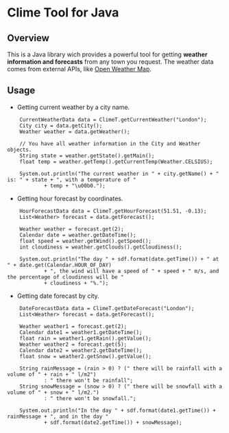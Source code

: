 # Clime Tool for Java

## Overview

This is a Java library wich provides a powerful tool for getting **weather information and forecasts** from any town you request.
The weather data comes from external APIs, like [Open Weather Map](http://http://openweathermap.org/).

## Usage

+ Getting current weather by a city name.

```
	CurrentWeatherData data = ClimeT.getCurrentWeather("London");
	City city = data.getCity();
	Weather weather = data.getWeather();

	// You have all weather information in the City and Weather objects.
	String state = weather.getState().getMain();
	float temp = weather.getTemp().getCurrentTemp(Weather.CELSIUS);

	System.out.println("The current weather in " + city.getName() + " is: " + state + ", with a temperature of "
			+ temp + "\u00b0.");
```
			
+ Getting hour forecast by coordinates.

```
	HourForecastData data = ClimeT.getHourForecast(51.51, -0.13);
	List<Weather> forecast = data.getForecast();

	Weather weather = forecast.get(2);
	Calendar date = weather.getDateTime();
	float speed = weather.getWind().getSpeed();
	int cloudiness = weather.getClouds().getCloudiness();

	System.out.println("The day " + sdf.format(date.getTime()) + " at " + date.get(Calendar.HOUR_OF_DAY)
			+ ", the wind will have a speed of " + speed + " m/s, and the percentage of cloudiness will be "
			+ cloudiness + "%.");
```
			
+ Getting date forecast by city.

```
	DateForecastData data = ClimeT.getDateForecast("London");
	List<Weather> forecast = data.getForecast();

	Weather weather1 = forecast.get(2);
	Calendar date1 = weather1.getDateTime();
	float rain = weather1.getRain().getValue();
	Weather weather2 = forecast.get(5);
	Calendar date2 = weather2.getDateTime();
	float snow = weather2.getSnow().getValue();

	String rainMessage = (rain > 0) ? (" there will be rainfall with a volume of " + rain + " l/m2")
			: " there won't be rainfall";
	String snowMessage = (snow > 0) ? (" there will be snowfall with a volume of " + snow + " l/m2.")
			: " there won't be snowfall.";

	System.out.println("In the day " + sdf.format(date1.getTime()) + rainMessage + ", and in the day "
			+ sdf.format(date2.getTime()) + snowMessage);
```
